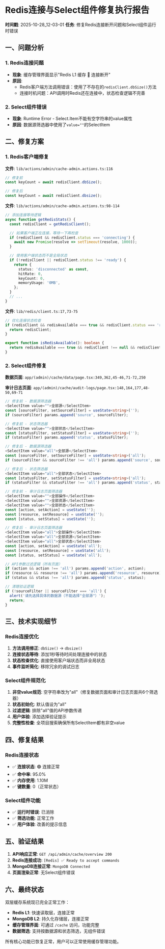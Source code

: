 # Redis连接与Select组件修复执行报告

**时间戳**: 2025-10-28_12-03-01
**任务**: 修复Redis连接断开问题和Select组件运行时错误

## 一、问题分析

### 1. Redis连接问题
- **现象**: 缓存管理界面显示"Redis L1 缓存 🔴 连接断开"
- **原因**:
  - Redis客户端方法调用错误：使用了不存在的`redisClient.dbSize()`方法
  - 连接时机问题：API调用时Redis还在连接中，状态检查逻辑不完善

### 2. Select组件错误
- **现象**: Runtime Error - Select.Item不能有空字符串的value属性
- **原因**: 数据源筛选器中使用了`value=""`的SelectItem

## 二、修复方案

### 1. Redis客户端修复

**文件**: `lib/actions/admin/cache-admin.actions.ts:116`
```typescript
// 修复前
const keyCount = await redisClient.dbSize();

// 修复后
const keyCount = await redisClient.dbsize();
```

**文件**: `lib/actions/admin/cache-admin.actions.ts:98-114`
```typescript
// 添加连接等待逻辑
async function getRedisStats() {
  const redisClient = getRedisClient();

  // 如果客户端正在连接，等待一下再检查
  if (redisClient && redisClient.status === 'connecting') {
    await new Promise(resolve => setTimeout(resolve, 1000));
  }

  // 使用客户端状态而不是全局状态
  if (!redisClient || redisClient.status !== 'ready') {
    return {
      status: 'disconnected' as const,
      hitRate: 0,
      keyCount: 0,
      memoryUsage: '0MB',
    };
  }
  // ...
}
```

**文件**: `lib/redis/client.ts:17,73-75`
```typescript
// 优化连接状态检查
if (redisClient && redisAvailable === true && redisClient.status === 'ready') {
  return redisClient;
}

export function isRedisAvailable(): boolean {
  return redisAvailable === true && redisClient !== null && redisClient.status === 'ready';
}
```

### 2. Select组件修复

**数据页面**: `app/(admin)/cache/data/page.tsx:349,362,45-46,71-72,250`

**审计日志页面**: `app/(admin)/cache/audit-logs/page.tsx:148,164,177,48-50,69-71`
```typescript
// 修复前 - 数据源筛选器
<SelectItem value="">全部源</SelectItem>
const [sourceFilter, setSourceFilter] = useState<string>('');
if (sourceFilter) params.append('source', sourceFilter);

// 修复前 - 状态筛选器
<SelectItem value="">全部状态</SelectItem>
const [statusFilter, setStatusFilter] = useState<string>('');
if (statusFilter) params.append('status', statusFilter);

// 修复后 - 数据源筛选器
<SelectItem value="all">全部源</SelectItem>
const [sourceFilter, setSourceFilter] = useState<string>('all');
if (sourceFilter && sourceFilter !== 'all') params.append('source', sourceFilter);

// 修复后 - 状态筛选器
<SelectItem value="all">全部状态</SelectItem>
const [statusFilter, setStatusFilter] = useState<string>('all');
if (statusFilter && statusFilter !== 'all') params.append('status', statusFilter);

// 修复前 - 审计日志页面筛选器
<SelectItem value="">全部操作</SelectItem>
<SelectItem value="">全部资源</SelectItem>
<SelectItem value="">全部状态</SelectItem>
const [action, setAction] = useState('');
const [resource, setResource] = useState('');
const [status, setStatus] = useState('');

// 修复后 - 审计日志页面筛选器
<SelectItem value="all">全部操作</SelectItem>
<SelectItem value="all">全部资源</SelectItem>
<SelectItem value="all">全部状态</SelectItem>
const [action, setAction] = useState('all');
const [resource, setResource] = useState('all');
const [status, setStatus] = useState('all');

// API参数过滤逻辑（所有页面）
if (action && action !== 'all') params.append('action', action);
if (resource && resource !== 'all') params.append('resource', resource);
if (status && status !== 'all') params.append('status', status);

// 清理验证逻辑
if (!sourceFilter || sourceFilter === 'all') {
  alert('请先选择具体的数据源（不能选择"全部源"）');
  return;
}
```

## 三、技术实现细节

### Redis连接优化
1. **方法调用修正**: `dbSize()` → `dbsize()`
2. **连接状态等待**: 添加1秒等待时间处理连接中的状态
3. **状态检查优化**: 直接使用客户端状态而非全局状态
4. **事件监听简化**: 移除冗余的调试日志

### Select组件规范化
1. **非空value规范**: 空字符串改为"all"（修复数据页面和审计日志页面共6个筛选器）
2. **状态初始化**: 默认值设为"all"
3. **过滤逻辑**: 排除"all"值的API参数传递
4. **用户体验**: 添加选择验证提示
5. **完整性检查**: 全项目搜索确保所有SelectItem都有非空value

## 四、修复结果

### Redis连接状态
- ✅ **连接状态**: 🟢 连接正常
- ✅ **命中率**: 95.0%
- ✅ **内存使用**: 1.10M
- ✅ **键数量**: 0（正常状态）

### Select组件功能
- ✅ **运行时错误**: 已消除
- ✅ **筛选功能**: 正常工作
- ✅ **用户体验**: 改善的提示信息

## 五、验证结果

1. **API响应正常**: `GET /api/admin/cache/overview 200`
2. **Redis连接成功**: `[Redis] ✅ Ready to accept commands`
3. **MongoDB连接正常**: `MongoDB Connected`
4. **页面渲染正常**: 无Select组件错误

## 六、最终状态

双层缓存系统现已完全正常工作：
- **Redis L1**: 快速读取层，连接正常
- **MongoDB L2**: 持久化存储层，连接正常
- **缓存管理界面**: 可通过 `/cache` 访问，功能完整
- **数据筛选**: 支持按数据源和状态筛选，无组件错误

所有核心功能已恢复正常，用户可以正常使用缓存管理功能。